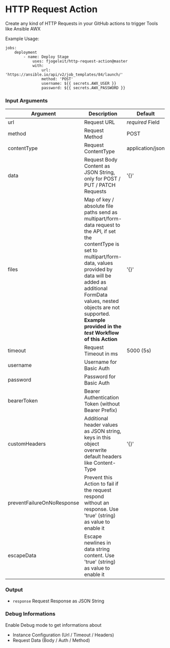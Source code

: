 # HTTP Request Action

Create any kind of HTTP Requests in your GitHub actions to trigger Tools like Ansible AWX

Example Usage:
```
jobs:
    deployment
        - name: Deploy Stage
            uses: fjogeleit/http-request-action@master
            with:
                url: 'https://ansible.io/api/v2/job_templates/84/launch/'
                method: 'POST'
                username: ${{ secrets.AWX_USER }}
                password: ${{ secrets.AWX_PASSWORD }}
```

### Input Arguments

|Argument|  Description  |  Default  |
|--------|---------------|-----------|
|url     | Request URL   | _required_ Field |
|method  | Request Method| POST |
|contentType  | Request ContentType| application/json |
|data    | Request Body Content as JSON String, only for POST / PUT / PATCH Requests | '{}' |
|files    | Map of key / absolute file paths send as multipart/form-data request to the API, if set the contentType is set to multipart/form-data, values provided by data will be added as additional FormData values, nested objects are not supported. **Example provided in the _test_ Workflow of this Action** | '{}' |
|timeout| Request Timeout in ms | 5000 (5s) |
|username| Username for Basic Auth ||
|password| Password for Basic Auth ||
|bearerToken| Bearer Authentication Token (without Bearer Prefix) ||
|customHeaders| Additional header values as JSON string, keys in this object overwrite default headers like Content-Type |'{}'|
|preventFailureOnNoResponse| Prevent this Action to fail if the request respond without an response. Use 'true' (string) as value to enable it ||
|escapeData| Escape newlines in data string content. Use 'true' (string) as value to enable it ||

### Output

- `response` Request Response as JSON String


### Debug Informations

Enable Debug mode to get informations about

- Instance Configuration (Url / Timeout / Headers)
- Request Data (Body / Auth / Method)
